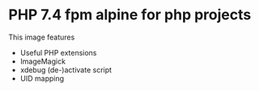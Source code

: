 # PHP 7.4 fpm alpine for php projects

This image features
* Useful PHP extensions
* ImageMagick
* xdebug (de-)activate script
* UID mapping
